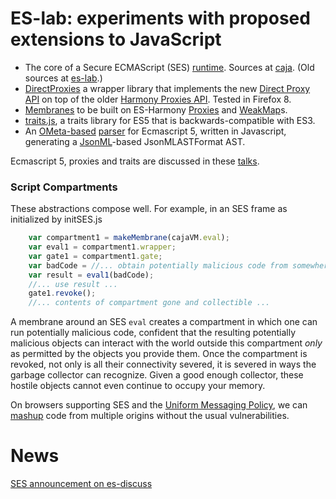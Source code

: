 # ES-lab: experiments with proposed extensions to JavaScript

 * The core of a Secure ECMAScript (SES) [runtime](https://rawgit.com/tvcutsem/es-lab/master/src/ses/contract.html). Sources at [caja](http://code.google.com/p/google-caja/source/browse/trunk/src/com/google/caja/ses/). (Old sources at [es-lab](http://code.google.com/p/es-lab/source/browse/trunk/src/ses/).)
 * [DirectProxies](http://es-lab.googlecode.com/svn/trunk/src/proxies/DirectProxies.js) a wrapper library that implements the new [Direct Proxy API](http://wiki.ecmascript.org/doku.php?id=harmony:direct_proxies) on top of the older [Harmony Proxies API](http://wiki.ecmascript.org/doku.php?id=harmony:proxies). Tested in Firefox 8.
 * [Membranes](http://code.google.com/p/es-lab/source/browse/trunk/src/membrane.js) to be built on ES-Harmony [Proxies](http://wiki.ecmascript.org/doku.php?id=harmony:proxies) and [WeakMap](http://wiki.ecmascript.org/doku.php?id=harmony:weak_maps)s.
 * [traits.js](http://code.google.com/p/es-lab/wiki/Traits), a traits library for ES5 that is backwards-compatible with ES3.
 * An [OMeta-based](http://tinlizzie.org/ometa) [parser](http://es-lab.googlecode.com/svn/trunk/site/esparser/index.html) for Ecmascript 5, written in Javascript, generating a [JsonML](http://jsonml.org)-based JsonMLASTFormat AST.

Ecmascript 5, proxies and traits are discussed in these [talks](http://code.google.com/p/es-lab/wiki/Talks).

### Script Compartments ###

These abstractions compose well. For example, in an SES frame as initialized by initSES.js

```js
    var compartment1 = makeMembrane(cajaVM.eval);
    var eval1 = compartment1.wrapper;
    var gate1 = compartment1.gate;
    var badCode = //... obtain potentially malicious code from somewhere ...
    var result = eval1(badCode);
    //... use result ...
    gate1.revoke();
    //... contents of compartment gone and collectible ...
```

A membrane around an SES `eval` creates a compartment in which one can run potentially malicious code, confident that the resulting potentially malicious objects can interact with the world outside this compartment _only_ as permitted by the objects you provide them. Once the compartment is revoked, not only is all their connectivity severed, it is severed in ways the garbage collector can recognize. Given a good enough collector, these hostile objects cannot even continue to occupy your memory.

On browsers supporting SES and the [Uniform Messaging Policy](http://dev.w3.org/2006/waf/UMP/), we can [mashup](SafeMashups.md) code from multiple origins without the usual vulnerabilities.

# News #

[SES announcement on es-discuss](https://mail.mozilla.org/pipermail/es-discuss/2010-August/011684.html)
